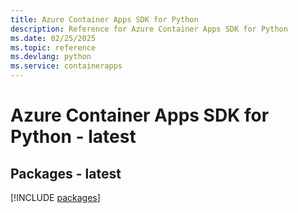 ```yaml
---
title: Azure Container Apps SDK for Python
description: Reference for Azure Container Apps SDK for Python
ms.date: 02/25/2025
ms.topic: reference
ms.devlang: python
ms.service: containerapps
---
```

# Azure Container Apps SDK for Python - latest
## Packages - latest
[!INCLUDE [packages](container-apps-index.md)]